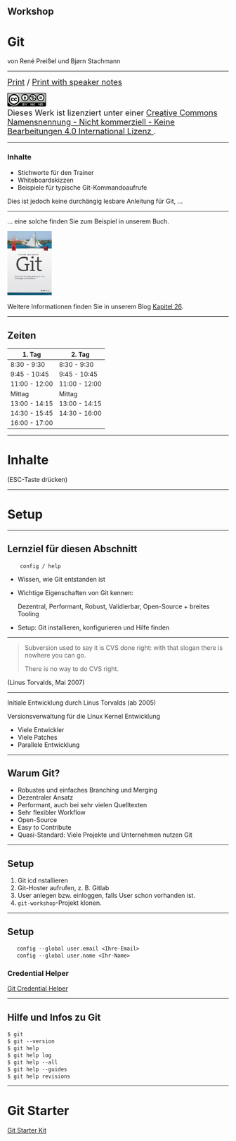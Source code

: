 ## Workshop

# Git


von René Preißel und Bjørn Stachmann

---



<font size="4">
  <a href="?print-pdf">Print</a> / <a href="?print-pdf&showNotes=true">Print with speaker notes
  </a>
</font>
<p/>
<font size="4">
  <a rel="license" href="http://creativecommons.org/licenses/by-nc-nd/4.0/"><img   alt="Creative Commons Lizenzvertrag" style="border-width:0" src="workshop-git-intro/cc-by-nc-nd.png" /></a><br />Dieses Werk ist lizenziert unter einer <a rel="license" href="http://creativecommons.org/licenses/by-nc-nd/4.0/">Creative Commons Namensnennung - Nicht kommerziell - Keine Bearbeitungen 4.0 International Lizenz
  </a>.
</font>

---


### Inhalte

 * Stichworte für den Trainer
 * Whiteboardskizzen
 * Beispiele für typische Git-Kommandoaufrufe

Dies ist jedoch keine durchängig lesbare Anleitung für Git, ...

---

... eine solche finden Sie zum Beispiel in unserem Buch.


<img src="workshop-git-intro/git-buch.png" width="20%"/>

Weitere Informationen finden Sie in unserem Blog [Kapitel 26](http://kapitel26.github.io).

---

## Zeiten

| 1. Tag               | 2. Tag               |
|----------------------|----------------------|
|  8:30 - 9:30         |  8:30 - 9:30         |
|  9:45 - 10:45        |  9:45 - 10:45        |
| 11:00 - 12:00        | 11:00 - 12:00        |
|     Mittag           |     Mittag           |
| 13:00 - 14:15        | 13:00 - 14:15        |
| 14:30 - 15:45        | 14:30 - 16:00        |
| 16:00 - 17:00        |                      |

---


# Inhalte

(ESC-Taste drücken)

---


# Setup

---

## Lernziel für diesen Abschnitt

```
    config / help
```

 * Wissen, wie Git entstanden ist
 * Wichtige Eigenschaften von Git kennen:

   Dezentral, Performant, Robust, Validierbar, Open-Source + breites Tooling
 * Setup: Git installieren, konfigurieren und Hilfe finden

---


> Subversion used to say it is CVS done right:
> with that slogan there is nowhere you can go.
>
> There is no way to do CVS right.

(Linus Torvalds, Mai 2007)


---


Initiale Entwicklung durch Linus Torvalds (ab 2005)

Versionsverwaltung für die Linux Kernel Entwicklung

 * Viele Entwickler
 * Viele Patches
 * Parallele Entwicklung

---


## Warum Git?

  * Robustes und einfaches Branching und Merging
  * Dezentraler Ansatz
  * Performant, auch bei sehr vielen Quelltexten
  * Sehr flexibler Workflow
  * Open-Source
  * Easy to Contribute
  * Quasi-Standard: Viele Projekte und Unternehmen nutzen Git

---

## Setup


 1. Git icd nstallieren
 2. Git-Hoster aufrufen, z. B. Gitlab
 3. User anlegen bzw. einloggen, falls User schon vorhanden ist.
 4. `git-workshop`-Projekt klonen.

---

 ## Setup

 ```
    config --global user.email <Ihre-Email>
    config --global user.name <Ihr-Name>
 ```

### Credential Helper

[Git Credential Helper](https://kapitel26.github.io/git/2012/12/03/Passwoerter-verwalten.html)

---


 ## Hilfe und Infos zu Git

 ```
 $ git
 $ git --version
 $ git help
 $ git help log
 $ git help --all
 $ git help --guides
 $ git help revisions
 ```

---

# Git Starter

[Git Starter Kit](/git-starter-kit.html)


